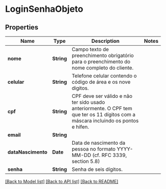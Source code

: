 # LoginSenhaObjeto

## Properties
Name | Type | Description | Notes
------------ | ------------- | ------------- | -------------
**nome** | **String** | Campo texto de preenchimento obrigatório para o preenchimento do nome completo do cliente. | 
**celular** | **String** | Telefone celular contendo o código de área e os nove digitos. | 
**cpf** | **String** | CPF deve ser válido e não ter sido usado anteriormente. O CPF tem que ter os 11 dígitos com a máscara incluindo os pontos e hífen. | 
**email** | **String** |  | 
**dataNascimento** | **Date** | Data de nascimento da pessoa no formato YYYY-MM-DD (cf. RFC 3339, section 5.8) | 
**senha** | **String** | Senha de seis dígitos. | 

[[Back to Model list]](../README.md#documentation-for-models) [[Back to API list]](../README.md#documentation-for-api-endpoints) [[Back to README]](../README.md)


